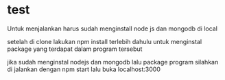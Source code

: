# test

Untuk menjalankan harus sudah menginstall node js dan mongodb di local

setelah di clone lakukan npm install terlebih dahulu untuk menginstal package yang terdapat dalam program tersebut

jika sudah menginstal nodejs dan mongodb lalu package program silahkan di jalankan dengan npm start lalu buka localhost:3000
